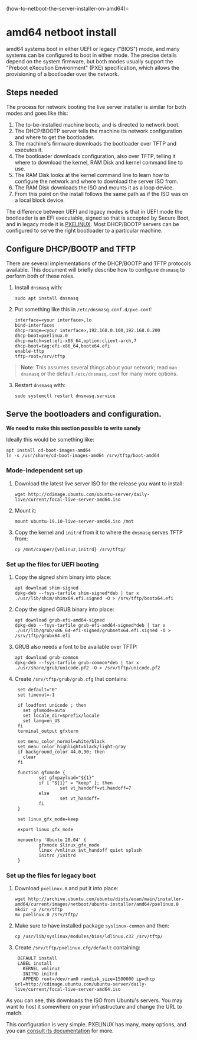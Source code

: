 (how-to-netboot-the-server-installer-on-amd64)=
# amd64 netboot install

amd64 systems boot in either UEFI or legacy ("BIOS") mode, and many systems can be configured to boot in either mode. The precise details depend on the system firmware, but both modes usually support the "Preboot eXecution Environment" (PXE) specification, which allows the provisioning of a bootloader over the network.

## Steps needed

The process for network booting the live server installer is similar for both modes and goes like this:

1. The to-be-installed machine boots, and is directed to network boot.
2. The DHCP/BOOTP server tells the machine its network configuration and where to get the bootloader.
3. The machine's firmware downloads the bootloader over TFTP and executes it.
4. The bootloader downloads configuration, also over TFTP, telling it where to download the kernel, RAM Disk and kernel command line to use.
5. The RAM Disk looks at the kernel command line to learn how to configure the network and where to download the server ISO from.
6. The RAM Disk downloads the ISO and mounts it as a loop device.
7. From this point on the install follows the same path as if the ISO was on a local block device.

The difference between UEFI and legacy modes is that in UEFI mode the bootloader is an EFI executable, signed so that is accepted by Secure Boot, and in legacy mode it is [PXELINUX](https://wiki.syslinux.org/wiki/index.php?title=PXELINUX). Most DHCP/BOOTP servers can be configured to serve the right bootloader to a particular machine.

## Configure DHCP/BOOTP and TFTP

There are several implementations of the DHCP/BOOTP and TFTP protocols available. This document will briefly describe how to configure `dnsmasq` to perform both of these roles.

1. Install `dnsmasq` with:

   ```
   sudo apt install dnsmasq
   ```

2. Put something like this in `/etc/dnsmasq.conf.d/pxe.conf`:

   ```
   interface=<your interface>,lo
   bind-interfaces
   dhcp-range=<your interface>,192.168.0.100,192.168.0.200
   dhcp-boot=pxelinux.0
   dhcp-match=set:efi-x86_64,option:client-arch,7
   dhcp-boot=tag:efi-x86_64,bootx64.efi
   enable-tftp
   tftp-root=/srv/tftp
   ```

> **Note**:
> This assumes several things about your network; read `man dnsmasq` or the default `/etc/dnsmasq.conf` for many more options.

3. Restart `dnsmasq` with:

   ```
   sudo systemctl restart dnsmasq.service
   ```

## Serve the bootloaders and configuration.

**We need to make this section possible to write sanely**

Ideally this would be something like:

```
apt install cd-boot-images-amd64
ln -s /usr/share/cd-boot-images-amd64 /srv/tftp/boot-amd64
```

### Mode-independent set up

1. Download the latest live server ISO for the release you want to install:

   ```
   wget http://cdimage.ubuntu.com/ubuntu-server/daily-live/current/focal-live-server-amd64.iso
   ```

2. Mount it:

   ```
   mount ubuntu-19.10-live-server-amd64.iso /mnt
   ```

3. Copy the kernel and `initrd` from it to where the `dnsmasq` serves TFTP from:

   ```
   cp /mnt/casper/{vmlinuz,initrd} /srv/tftp/
   ```

### Set up the files for UEFI booting

1. Copy the signed shim binary into place:

   ```
   apt download shim-signed
   dpkg-deb --fsys-tarfile shim-signed*deb | tar x ./usr/lib/shim/shimx64.efi.signed -O > /srv/tftp/bootx64.efi
   ```

2. Copy the signed GRUB binary into place:

   ```
   apt download grub-efi-amd64-signed
   dpkg-deb --fsys-tarfile grub-efi-amd64-signed*deb | tar x ./usr/lib/grub/x86_64-efi-signed/grubnetx64.efi.signed -O > /srv/tftp/grubx64.efi
   ```

3. GRUB also needs a font to be available over TFTP:

   ```
   apt download grub-common
   dpkg-deb --fsys-tarfile grub-common*deb | tar x ./usr/share/grub/unicode.pf2 -O > /srv/tftp/unicode.pf2
   ```

4. Create `/srv/tftp/grub/grub.cfg` that contains:

   ```
    set default="0"
    set timeout=-1
        
    if loadfont unicode ; then
      set gfxmode=auto
      set locale_dir=$prefix/locale
      set lang=en_US
    fi
    terminal_output gfxterm
        
    set menu_color_normal=white/black
    set menu_color_highlight=black/light-gray
    if background_color 44,0,30; then
      clear
    fi
        
    function gfxmode {
            set gfxpayload="${1}"
            if [ "${1}" = "keep" ]; then
                    set vt_handoff=vt.handoff=7
            else
                    set vt_handoff=
            fi
    }
        
    set linux_gfx_mode=keep
        
    export linux_gfx_mode
        
    menuentry 'Ubuntu 20.04' {
            gfxmode $linux_gfx_mode
            linux /vmlinux $vt_handoff quiet splash
            initrd /initrd
    }
   ```

### Set up the files for legacy boot

1. Download `pxelinux.0` and put it into place:

   ```
   wget http://archive.ubuntu.com/ubuntu/dists/eoan/main/installer-amd64/current/images/netboot/ubuntu-installer/amd64/pxelinux.0
   mkdir -p /srv/tftp
   mv pxelinux.0 /srv/tftp/
   ```

5. Make sure to have installed package `syslinux-common` and then:

   ```
   cp /usr/lib/syslinux/modules/bios/ldlinux.c32 /srv/tftp/
   ```

6. Create `/srv/tftp/pxelinux.cfg/default` containing:

   ```
    DEFAULT install
    LABEL install
      KERNEL vmlinuz
      INITRD initrd
      APPEND root=/dev/ram0 ramdisk_size=1500000 ip=dhcp url=http://cdimage.ubuntu.com/ubuntu-server/daily-live/current/focal-live-server-amd64.iso
   ```
As you can see, this downloads the ISO from Ubuntu's servers. You may want to host it somewhere on your infrastructure and change the URL to match.

This configuration is very simple. PXELINUX has many, many options, and you can [consult its documentation](https://wiki.syslinux.org/wiki/index.php?title=PXELINUX) for more.
